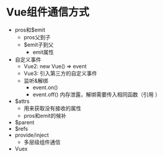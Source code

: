 # Vue组件通信方式
- pros和$emit
  - pros父到子
  - $emit子到父
    - emit属性
- 自定义事件
  - Vue2: new Vue() => event
  - Vue3: 引入第三方的自定义事件
  - 监听&解绑
    - event.on()
    - event.off() 内存泄露，解绑需要传入相同函数（引用 ）
- $attrs
  - 用来获取没有接收的属性
  - pros和emit的候补
- $parent
- $refs
- provide/inject
  - 多层级组件通信
- Vuex